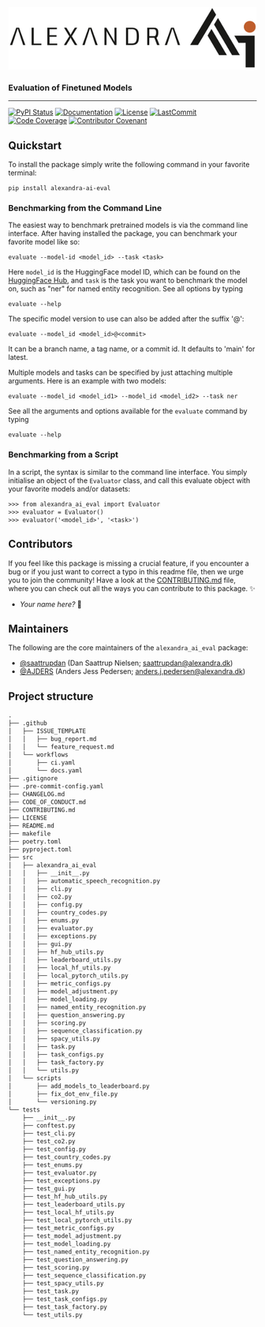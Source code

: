 <div align='center'>
 <img src="https://raw.githubusercontent.com/alexandrainst/AlexandraAI/main/gfx/alexandra-ai-logo-dark.svg">
</div>

### Evaluation of Finetuned Models

______________________________________________________________________
[![PyPI Status](https://badge.fury.io/py/alexandra_ai_eval.svg)](https://pypi.org/project/alexandra_ai_eval/)
[![Documentation](https://img.shields.io/badge/docs-passing-green)](https://alexandrainst.github.io/alexandra_ai_eval/alexandra_ai_eval.html)
[![License](https://img.shields.io/github/license/alexandrainst/alexandra_ai_eval)](https://github.com/alexandrainst/alexandra_ai_eval/blob/main/LICENSE)
[![LastCommit](https://img.shields.io/github/last-commit/alexandrainst/alexandra_ai_eval)](https://github.com/alexandrainst/alexandra_ai_eval/commits/main)
[![Code Coverage](https://img.shields.io/badge/Coverage-75%25-yellowgreen.svg)](https://github.com/alexandrainst/alexandra_ai_eval/tree/main/tests)
[![Contributor Covenant](https://img.shields.io/badge/Contributor%20Covenant-2.0-4baaaa.svg)](https://github.com/alexandrainst/alexandra_ai_eval/blob/main/CODE_OF_CONDUCT.md)


## Quickstart

To install the package simply write the following command in your favorite terminal:

```
pip install alexandra-ai-eval
```

### Benchmarking from the Command Line

The easiest way to benchmark pretrained models is via the command line interface. After
having installed the package, you can benchmark your favorite model like so:

```
evaluate --model-id <model_id> --task <task>
```

Here `model_id` is the HuggingFace model ID, which can be found on the [HuggingFace
Hub](https://huggingface.co/models), and `task` is the task you want to benchmark the
model on, such as "ner" for named entity recognition. See all options by typing

```
evaluate --help
```

The specific model version to use can also be added after the suffix '@':

```
evaluate --model_id <model_id>@<commit>
```

It can be a branch name, a tag name, or a commit id. It defaults to 'main' for latest.

Multiple models and tasks can be specified by just attaching multiple arguments. Here
is an example with two models:

```
evaluate --model_id <model_id1> --model_id <model_id2> --task ner
```

See all the arguments and options available for the `evaluate` command by typing

```
evaluate --help
```

### Benchmarking from a Script

In a script, the syntax is similar to the command line interface. You simply initialise
an object of the `Evaluator` class, and call this evaluate object with your favorite
models and/or datasets:

```
>>> from alexandra_ai_eval import Evaluator
>>> evaluator = Evaluator()
>>> evaluator('<model_id>', '<task>')
```

## Contributors

If you feel like this package is missing a crucial feature, if you encounter a bug or
if you just want to correct a typo in this readme file, then we urge you to join the
community! Have a look at the [CONTRIBUTING.md](./CONTRIBUTING.md) file, where you can
check out all the ways you can contribute to this package. :sparkles:

- _Your name here?_ :tada:

## Maintainers

The following are the core maintainers of the `alexandra_ai_eval` package:

- [@saattrupdan](https://github.com/saattrupdan) (Dan Saattrup Nielsen; saattrupdan@alexandra.dk)
- [@AJDERS](https://github.com/AJDERS) (Anders Jess Pedersen; anders.j.pedersen@alexandra.dk)

## Project structure

```
.
├── .github
│   ├── ISSUE_TEMPLATE
│   │   ├── bug_report.md
│   │   └── feature_request.md
│   └── workflows
│       ├── ci.yaml
│       └── docs.yaml
├── .gitignore
├── .pre-commit-config.yaml
├── CHANGELOG.md
├── CODE_OF_CONDUCT.md
├── CONTRIBUTING.md
├── LICENSE
├── README.md
├── makefile
├── poetry.toml
├── pyproject.toml
├── src
│   ├── alexandra_ai_eval
│   │   ├── __init__.py
│   │   ├── automatic_speech_recognition.py
│   │   ├── cli.py
│   │   ├── co2.py
│   │   ├── config.py
│   │   ├── country_codes.py
│   │   ├── enums.py
│   │   ├── evaluator.py
│   │   ├── exceptions.py
│   │   ├── gui.py
│   │   ├── hf_hub_utils.py
│   │   ├── leaderboard_utils.py
│   │   ├── local_hf_utils.py
│   │   ├── local_pytorch_utils.py
│   │   ├── metric_configs.py
│   │   ├── model_adjustment.py
│   │   ├── model_loading.py
│   │   ├── named_entity_recognition.py
│   │   ├── question_answering.py
│   │   ├── scoring.py
│   │   ├── sequence_classification.py
│   │   ├── spacy_utils.py
│   │   ├── task.py
│   │   ├── task_configs.py
│   │   ├── task_factory.py
│   │   └── utils.py
│   └── scripts
│       ├── add_models_to_leaderboard.py
│       ├── fix_dot_env_file.py
│       └── versioning.py
└── tests
    ├── __init__.py
    ├── conftest.py
    ├── test_cli.py
    ├── test_co2.py
    ├── test_config.py
    ├── test_country_codes.py
    ├── test_enums.py
    ├── test_evaluator.py
    ├── test_exceptions.py
    ├── test_gui.py
    ├── test_hf_hub_utils.py
    ├── test_leaderboard_utils.py
    ├── test_local_hf_utils.py
    ├── test_local_pytorch_utils.py
    ├── test_metric_configs.py
    ├── test_model_adjustment.py
    ├── test_model_loading.py
    ├── test_named_entity_recognition.py
    ├── test_question_answering.py
    ├── test_scoring.py
    ├── test_sequence_classification.py
    ├── test_spacy_utils.py
    ├── test_task.py
    ├── test_task_configs.py
    ├── test_task_factory.py
    └── test_utils.py
```

